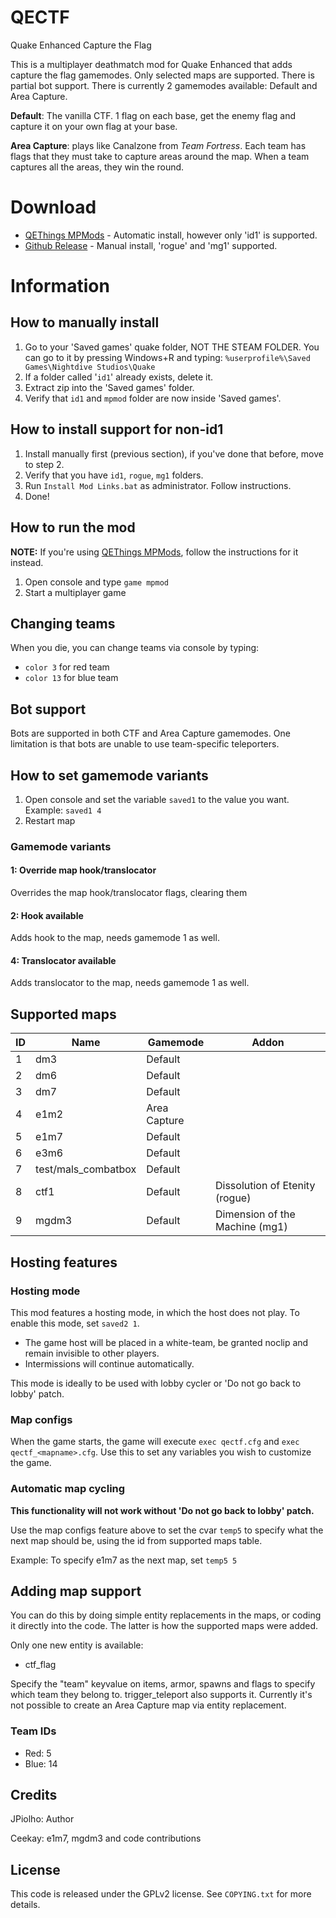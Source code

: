 # QECTF
Quake Enhanced Capture the Flag

This is a multiplayer deathmatch mod for Quake Enhanced that adds capture the flag gamemodes.
Only selected maps are supported. There is partial bot support.
There is currently 2 gamemodes available: Default and Area Capture.

**Default**: The vanilla CTF. 1 flag on each base, get the enemy flag and capture it on your own flag at your base.

**Area Capture**: plays like Canalzone from _Team Fortress_. Each team has flags that they must take to capture areas around the map. When a team captures all the areas, they win the round.

# Download
* [QEThings MPMods](https://mpmods.qethings.xyz) - Automatic install, however only 'id1' is supported.
* [Github Release](https://github.com/jpiolho/QECTF/releases/latest) - Manual install, 'rogue' and 'mg1' supported.

# Information
## How to manually install
1. Go to your 'Saved games' quake folder, NOT THE STEAM FOLDER. You can go to it by pressing Windows+R and typing: `%userprofile%\Saved Games\Nightdive Studios\Quake`
2. If a folder called '`id1`' already exists, delete it.
3. Extract zip into the 'Saved games' folder.
4. Verify that `id1` and `mpmod` folder are now inside 'Saved games'.

## How to install support for non-id1
1. Install manually first (previous section), if you've done that before, move to step 2.
2. Verify that you have `id1`, `rogue`, `mg1` folders.
3. Run `Install Mod Links.bat` as administrator. Follow instructions.
4. Done!
## How to run the mod
**NOTE:** If you're using [QEThings MPMods](https://mpmods.qethings.xyz), follow the instructions for it instead.

1. Open console and type `game mpmod`
2. Start a multiplayer game

## Changing teams
When you die, you can change teams via console by typing:
* `color 3` for red team
* `color 13` for blue team

## Bot support
Bots are supported in both CTF and Area Capture gamemodes.
One limitation is that bots are unable to use team-specific teleporters.

## How to set gamemode variants
1. Open console and set the variable `saved1` to the value you want. Example: `saved1 4`
2. Restart map

### Gamemode variants
#### 1: Override map hook/translocator
Overrides the map hook/translocator flags, clearing them
#### 2: Hook available
Adds hook to the map, needs gamemode 1 as well.
#### 4: Translocator available
Adds translocator to the map, needs gamemode 1 as well.

## Supported maps
| ID | Name                | Gamemode     | Addon                          |
|----|---------------------|--------------|--------------------------------|
| 1  | dm3                 | Default      |                                |
| 2  | dm6                 | Default      |                                |
| 3  | dm7                 | Default      |                                |
| 4  | e1m2                | Area Capture |                                |
| 5  | e1m7                | Default      |                                |
| 6  | e3m6                | Default      |                                |
| 7  | test/mals_combatbox | Default      |                                |
| 8  | ctf1                | Default      | Dissolution of Etenity (rogue) |
| 9  | mgdm3               | Default      | Dimension of the Machine (mg1) |

## Hosting features

### Hosting mode
This mod features a hosting mode, in which the host does not play.
To enable this mode, set `saved2 1`.

* The game host will be placed in a white-team, be granted noclip and remain invisible to other players.
* Intermissions will continue automatically.

This mode is ideally to be used with lobby cycler or 'Do not go back to lobby' patch.

### Map configs
When the game starts, the game will execute `exec qectf.cfg` and `exec qectf_<mapname>.cfg`. Use this to set any variables you wish to customize the game.

### Automatic map cycling
**This functionality will not work without 'Do not go back to lobby' patch.**

Use the map configs feature above to set the cvar `temp5` to specify what the next map should be, using the id from supported maps table.

Example: To specify e1m7 as the next map, set `temp5 5`


## Adding map support
You can do this by doing simple entity replacements in the maps, or coding it directly into the code. The latter is how the supported maps were added.

Only one new entity is available:
* ctf_flag

Specify the "team" keyvalue on items, armor, spawns and flags to specify which team they belong to. trigger_teleport also supports it.
Currently it's not possible to create an Area Capture map via entity replacement.

### Team IDs
* Red: 5
* Blue: 14

## Credits
JPiolho: Author

Ceekay: e1m7, mgdm3 and code contributions

## License
This code is released under the GPLv2 license. See `COPYING.txt` for more details.